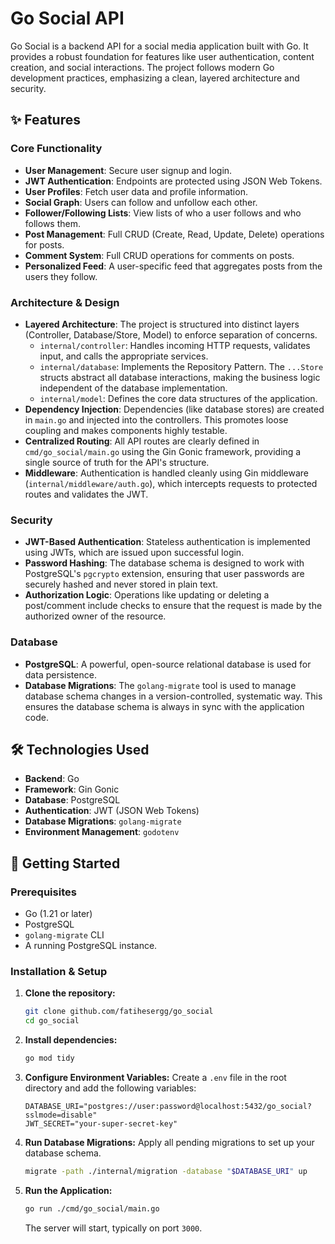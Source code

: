 # Go Social API

Go Social is a backend API for a social media application built with Go. It provides a robust foundation for features like user authentication, content creation, and social interactions. The project follows modern Go development practices, emphasizing a clean, layered architecture and security.

## ✨ Features

### Core Functionality

- **User Management**: Secure user signup and login.
- **JWT Authentication**: Endpoints are protected using JSON Web Tokens.
- **User Profiles**: Fetch user data and profile information.
- **Social Graph**: Users can follow and unfollow each other.
- **Follower/Following Lists**: View lists of who a user follows and who follows them.
- **Post Management**: Full CRUD (Create, Read, Update, Delete) operations for posts.
- **Comment System**: Full CRUD operations for comments on posts.
- **Personalized Feed**: A user-specific feed that aggregates posts from the users they follow.

### Architecture & Design

- **Layered Architecture**: The project is structured into distinct layers (Controller, Database/Store, Model) to enforce separation of concerns.
  - `internal/controller`: Handles incoming HTTP requests, validates input, and calls the appropriate services.
  - `internal/database`: Implements the Repository Pattern. The `...Store` structs abstract all database interactions, making the business logic independent of the database implementation.
  - `internal/model`: Defines the core data structures of the application.
- **Dependency Injection**: Dependencies (like database stores) are created in `main.go` and injected into the controllers. This promotes loose coupling and makes components highly testable.
- **Centralized Routing**: All API routes are clearly defined in `cmd/go_social/main.go` using the Gin Gonic framework, providing a single source of truth for the API's structure.
- **Middleware**: Authentication is handled cleanly using Gin middleware (`internal/middleware/auth.go`), which intercepts requests to protected routes and validates the JWT.

### Security

- **JWT-Based Authentication**: Stateless authentication is implemented using JWTs, which are issued upon successful login.
- **Password Hashing**: The database schema is designed to work with PostgreSQL's `pgcrypto` extension, ensuring that user passwords are securely hashed and never stored in plain text.
- **Authorization Logic**: Operations like updating or deleting a post/comment include checks to ensure that the request is made by the authorized owner of the resource.

### Database

- **PostgreSQL**: A powerful, open-source relational database is used for data persistence.
- **Database Migrations**: The `golang-migrate` tool is used to manage database schema changes in a version-controlled, systematic way. This ensures the database schema is always in sync with the application code.

## 🛠️ Technologies Used

- **Backend**: Go
- **Framework**: Gin Gonic
- **Database**: PostgreSQL
- **Authentication**: JWT (JSON Web Tokens)
- **Database Migrations**: `golang-migrate`
- **Environment Management**: `godotenv`

## 🚀 Getting Started

### Prerequisites

- Go (1.21 or later)
- PostgreSQL
- `golang-migrate` CLI
- A running PostgreSQL instance.

### Installation & Setup

1.  **Clone the repository:**

    ```bash
    git clone github.com/fatihesergg/go_social
    cd go_social
    ```

2.  **Install dependencies:**

    ```bash
    go mod tidy
    ```

3.  **Configure Environment Variables:**
    Create a `.env` file in the root directory and add the following variables:

    ```env
    DATABASE_URI="postgres://user:password@localhost:5432/go_social?sslmode=disable"
    JWT_SECRET="your-super-secret-key"
    ```

4.  **Run Database Migrations:**
    Apply all pending migrations to set up your database schema.

    ```bash
    migrate -path ./internal/migration -database "$DATABASE_URI" up
    ```

5.  **Run the Application:**
    ```bash
    go run ./cmd/go_social/main.go
    ```
    The server will start, typically on port `3000`.
